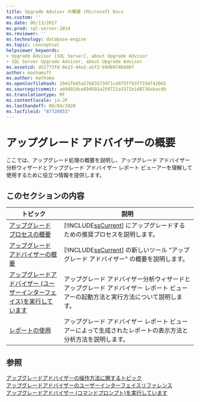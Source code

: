 ```yaml
---
title: Upgrade Advisor の概要 |Microsoft Docs
ms.custom: ''
ms.date: 06/13/2017
ms.prod: sql-server-2014
ms.reviewer: ''
ms.technology: database-engine
ms.topic: conceptual
helpviewer_keywords:
- Upgrade Advisor [SQL Server], about Upgrade Advisor
- SQL Server Upgrade Advisor, about Upgrade Advisor
ms.assetid: d52773fd-0e13-44a2-a5f2-69d6974bb08f
author: mashamsft
ms.author: mathoma
ms.openlocfilehash: 1941fb85a576835739f1cd975ff93ff336f42065
ms.sourcegitcommit: ad4d92dce894592a259721a1571b1d8736abacdb
ms.translationtype: MT
ms.contentlocale: ja-JP
ms.lasthandoff: 08/04/2020
ms.locfileid: "87720853"
---
```

# <a name="overview-of-upgrade-advisor"></a>アップグレード アドバイザーの概要
  ここでは、アップグレード処理の概要を説明し、アップグレード アドバイザー分析ウィザードとアップグレード アドバイザー レポート ビューアーを理解して使用するために役立つ情報を提供します。  
  
## <a name="in-this-section"></a>このセクションの内容  
  
|トピック|説明|  
|-----------|-----------------|  
|[アップグレード プロセスの概要](../../../2014/sql-server/install/upgrade-process-overview.md)|[!INCLUDE[ssCurrent](../../includes/sscurrent-md.md)] にアップグレードするための推奨プロセスを説明します。|  
|[アップグレード アドバイザーの概要](../../../2014/sql-server/install/upgrade-advisor-overview.md)|[!INCLUDE[ssCurrent](../../includes/sscurrent-md.md)] の新しいツール "アップグレード アドバイザー" の概要を説明します。|  
|[アップグレードアドバイザー &#40;ユーザーインターフェイス&#41;を実行しています](../../../2014/sql-server/install/running-upgrade-advisor-user-interface.md)|アップグレード アドバイザー分析ウィザードとアップグレード アドバイザー レポート ビューアーの起動方法と実行方法について説明します。|  
|[レポートの使用](../../../2014/sql-server/install/using-reports.md)|アップグレード アドバイザー レポート ビューアーによって生成されたレポートの表示方法と分析方法を説明します。|  
  
## <a name="see-also"></a>参照  
 [アップグレードアドバイザーの操作方法に関するトピック](../../../2014/sql-server/install/upgrade-advisor-how-to-topics.md)   
 [アップグレードアドバイザーのユーザーインターフェイスリファレンス](../../../2014/sql-server/install/upgrade-advisor-user-interface-reference.md)   
 [アップグレードアドバイザー &#40;コマンドプロンプト&#41;を実行しています](../../../2014/sql-server/install/running-upgrade-advisor-command-prompt.md)  
  
  
